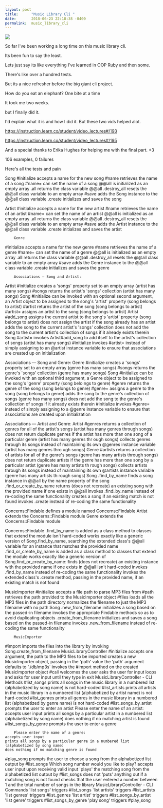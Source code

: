 ```yaml
---
layout: post
title:      "Music Library Cli "
date:       2018-06-23 22:18:38 -0400
permalink:  music_library_cli
---
```



![](https://files.slack.com/files-pri/T04EWF8CP-FBCLLEV2S/image.png)

So far I've been working a long time on this music library cli.

Its been fun to say the least.

Lets just say its like everything I've learned in OOP Ruby and then some.

There's like over a hundred tests. 

But its a nice refresher before the big giant cli project.

How do you eat an elephant? One bite at a time

It took me two weeks. 

but I finally did it.

I'd explain what it is and how I did it. But these two vids helped alot.


https://instruction.learn.co/student/video_lectures#/193

https://instruction.learn.co/student/video_lectures#/195

And a special thanks to Erika Hughes for helping me with the final part. <3



106 examples, 0 failures

Here's all the tests and pain


Song
  #initialize
    accepts a name for the new song
  #name
    retrieves the name of a song
  #name=
    can set the name of a song
  @@all
    is initialized as an empty array
  .all
    returns the class variable @@all
  .destroy_all
    resets the @@all class variable to an empty array
  #save
    adds the Song instance to the @@all class variable
  .create
    initializes and saves the song


Artist
  #initialize
    accepts a name for the new artist
  #name
    retrieves the name of an artist
  #name=
    can set the name of an artist
  @@all
    is initialized as an empty array
  .all
    returns the class variable @@all
  .destroy_all
    resets the @@all class variable to an empty array
  #save
    adds the Artist instance to the @@all class variable
  .create
    initializes and saves the artist
		
		Genre
  #initialize
    accepts a name for the new genre
  #name
    retrieves the name of a genre
  #name=
    can set the name of a genre
  @@all
    is initialized as an empty array
  .all
    returns the class variable @@all
  .destroy_all
    resets the @@all class variable to an empty array
  #save
    adds the Genre instance to the @@all class variable
  .create
    initializes and saves the genre
		
		Associations — Song and Artist:
  Artist
    #initialize
      creates a 'songs' property set to an empty array (artist has many songs)
    #songs
      returns the artist's 'songs' collection (artist has many songs)
  Song
    #initialize
      can be invoked with an optional second argument, an Artist object to be assigned to the song's 'artist' property (song
belongs to artist)
    #artist
      returns the artist of the song (song belongs to artist)
    #artist=
      assigns an artist to the song (song belongs to artist)
  Artist
    #add_song
      assigns the current artist to the song's 'artist' property (song belongs to artist)
      does not assign the artist if the song already has an artist
      adds the song to the current artist's 'songs' collection
      does not add the song to the current artist's collection of songs if it already exists therein
  Song
    #artist=
      invokes Artist#add_song to add itself to the artist's collection of songs (artist has many songs)
    #initialize
      invokes #artist= instead of simply assigning to an @artist instance variable to ensure that associations are created up
on initialization

Associations — Song and Genre:
  Genre
    #initialize
      creates a 'songs' property set to an empty array (genre has many songs)
    #songs
      returns the genre's 'songs' collection (genre has many songs)
  Song
    #initialize
      can be invoked with an optional third argument, a Genre object to be assigned to the song's 'genre' property (song belo
ngs to genre)
    #genre
      returns the genre of the song (song belongs to genre)
    #genre=
      assigns a genre to the song (song belongs to genre)
      adds the song to the genre's collection of songs (genre has many songs)
      does not add the song to the genre's collection of songs if it already exists therein
    #initialize
      invokes #genre= instead of simply assigning to a @genre instance variable to ensure that associations are created upon
initialization

Associations — Artist and Genre:
  Artist
    #genres
      returns a collection of genres for all of the artist's songs (artist has many genres through songs)
      does not return duplicate genres if the artist has more than one song of a particular genre (artist has many genres thr
ough songs)
      collects genres through its songs instead of maintaining its own @genres instance variable (artist has many genres thro
ugh songs)
  Genre
    #artists
      returns a collection of artists for all of the genre's songs (genre has many artists through songs)
      does not return duplicate artists if the genre has more than one song by a particular artist (genre has many artists th
rough songs)
      collects artists through its songs instead of maintaining its own @artists instance variable (genre has many artists th
rough songs)
Song
  .find_by_name
    finds a song instance in @@all by the name property of the song
  .find_or_create_by_name
    returns (does not recreate) an existing song with the provided name if one exists in @@all
    invokes .find_by_name instead of re-coding the same functionality
    creates a song if an existing match is not found
    invokes .create instead of re-coding the same functionality

Concerns::Findable
  defines a module named Concerns::Findable
Artist
  extends the Concerns::Findable module
Genre
  extends the Concerns::Findable module

Concerns::Findable
  .find_by_name
    is added as a class method to classes that extend the module
    isn't hard-coded
    works exactly like a generic version of Song.find_by_name,
      searching the extended class's @@all variable for an instance that matches the provided name
  .find_or_create_by_name
    is added as a class method to classes that extend the module
    works exactly like a generic version of Song.find_or_create_by_name:
      finds (does not recreate) an existing instance with the provided name if one exists in @@all
      isn't hard-coded
      invokes .find_by_name instead of re-coding the same functionality
      invokes the extended class's .create method, passing in the provided name, if an existing match is not found

MusicImporter
  #initialize
    accepts a file path to parse MP3 files from
  #path
    retrieves the path provided to the MusicImporter object
  #files
    loads all the MP3 files in the path directory
    normalizes the filename to just the MP3 filename with no path
Song
  .new_from_filename
    initializes a song based on the passed-in filename
    invokes the appropriate Findable methods so as to avoid duplicating objects
  .create_from_filename
    initializes and saves a song based on the passed-in filename
    invokes .new_from_filename instead of re-coding the same functionality
		
		MusicImporter
  #import
    imports the files into the library by invoking Song.create_from_filename
MusicLibraryController
  #initialize
    accepts one argument, the path to the MP3 files to be imported
    creates a new MusicImporter object, passing in the 'path' value
    the 'path' argument defaults to './db/mp3s'
    invokes the #import method on the created MusicImporter object
  #call
    welcomes the user
    asks the user for input
    loops and asks for user input until they type in exit
MusicLibraryController - CLI Methods
  #list_songs
    prints all songs in the music library in a numbered list (alphabetized by song name)
    is not hard-coded
  #list_artists
    prints all artists in the music library in a numbered list (alphabetized by artist name)
    is not hard-coded
  #list_genres
    prints all genres in the music library in a numbered list (alphabetized by genre name)
    is not hard-coded
  #list_songs_by_artist
    prompts the user to enter an artist
Please enter the name of an artist:
    accepts user input
    prints all songs by a particular artist in a numbered list (alphabetized by song name)
    does nothing if no matching artist is found
  #list_songs_by_genre
    prompts the user to enter a genre
		
		Please enter the name of a genre:
    accepts user input
    prints all songs by a particular genre in a numbered list (alphabetized by song name)
    does nothing if no matching genre is found
  #play_song
    prompts the user to choose a song from the alphabetized list output by #list_songs
Which song number would you like to play?
    accepts user input
    upon receiving valid input 'plays' the matching song from the alphabetized list output by #list_songs
    does not 'puts' anything out if a matching song is not found
    checks that the user entered a number between 1 and the total number of songs in the library
MusicLibraryController - CLI Commands
  'list songs'
    triggers #list_songs
  'list artists'
    triggers #list_artists
  'list genres'
    triggers #list_genres
  'list artist'
    triggers #list_songs_by_artist
  'list genre'
    triggers #list_songs_by_genre
  'play song'
    triggers #play_song
		
		


